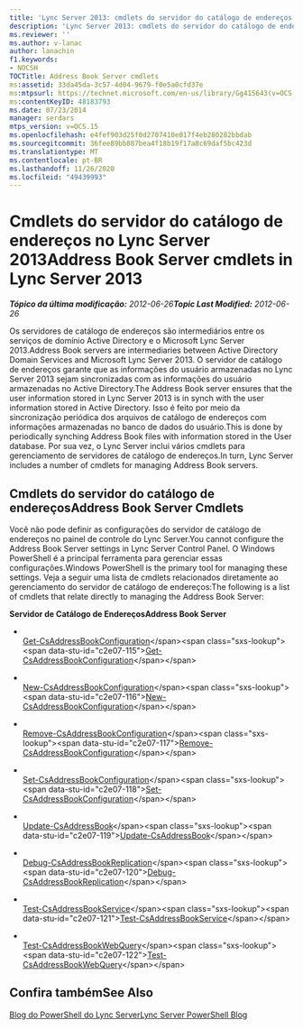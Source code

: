 ```yaml
---
title: 'Lync Server 2013: cmdlets do servidor do catálogo de endereços'
description: 'Lync Server 2013: cmdlets do servidor do catálogo de endereços.'
ms.reviewer: ''
ms.author: v-lanac
author: lanachin
f1.keywords:
- NOCSH
TOCTitle: Address Book Server cmdlets
ms:assetid: 33da45da-3c57-4d04-9679-f0e5a0cfd37e
ms:mtpsurl: https://technet.microsoft.com/en-us/library/Gg415643(v=OCS.15)
ms:contentKeyID: 48183793
ms.date: 07/23/2014
manager: serdars
mtps_version: v=OCS.15
ms.openlocfilehash: e4fef903d25f0d2707410e017f4eb280282bbdab
ms.sourcegitcommit: 36fee89bb887bea4f18b19f17a8c69daf5bc423d
ms.translationtype: MT
ms.contentlocale: pt-BR
ms.lasthandoff: 11/26/2020
ms.locfileid: "49439993"
---
```

# <a name="address-book-server-cmdlets-in-lync-server-2013"></a><span data-ttu-id="c2e07-103">Cmdlets do servidor do catálogo de endereços no Lync Server 2013</span><span class="sxs-lookup"><span data-stu-id="c2e07-103">Address Book Server cmdlets in Lync Server 2013</span></span>

<div data-xmlns="http://www.w3.org/1999/xhtml">

<div class="topic" data-xmlns="http://www.w3.org/1999/xhtml" data-msxsl="urn:schemas-microsoft-com:xslt" data-cs="https://msdn.microsoft.com/">

<div data-asp="https://msdn2.microsoft.com/asp">



</div>

<div id="mainSection">

<div id="mainBody"><span data-ttu-id="c2e07-104">

<span> </span></span><span class="sxs-lookup"><span data-stu-id="c2e07-104">

<span> </span></span></span>

<span data-ttu-id="c2e07-105">_**Tópico da última modificação:** 2012-06-26_</span><span class="sxs-lookup"><span data-stu-id="c2e07-105">_**Topic Last Modified:** 2012-06-26_</span></span>

<span data-ttu-id="c2e07-106">Os servidores de catálogo de endereços são intermediários entre os serviços de domínio Active Directory e o Microsoft Lync Server 2013.</span><span class="sxs-lookup"><span data-stu-id="c2e07-106">Address Book servers are intermediaries between Active Directory Domain Services and Microsoft Lync Server 2013.</span></span> <span data-ttu-id="c2e07-107">O servidor de catálogo de endereços garante que as informações do usuário armazenadas no Lync Server 2013 sejam sincronizadas com as informações do usuário armazenadas no Active Directory.</span><span class="sxs-lookup"><span data-stu-id="c2e07-107">The Address Book server ensures that the user information stored in Lync Server 2013 is in synch with the user information stored in Active Directory.</span></span> <span data-ttu-id="c2e07-108">Isso é feito por meio da sincronização periódica dos arquivos de catálogo de endereços com informações armazenadas no banco de dados do usuário.</span><span class="sxs-lookup"><span data-stu-id="c2e07-108">This is done by periodically synching Address Book files with information stored in the User database.</span></span> <span data-ttu-id="c2e07-109">Por sua vez, o Lync Server inclui vários cmdlets para gerenciamento de servidores de catálogo de endereços.</span><span class="sxs-lookup"><span data-stu-id="c2e07-109">In turn, Lync Server includes a number of cmdlets for managing Address Book servers.</span></span>

<div>

## <a name="address-book-server-cmdlets"></a><span data-ttu-id="c2e07-110">Cmdlets do servidor do catálogo de endereços</span><span class="sxs-lookup"><span data-stu-id="c2e07-110">Address Book Server Cmdlets</span></span>

<span data-ttu-id="c2e07-111">Você não pode definir as configurações do servidor de catálogo de endereços no painel de controle do Lync Server.</span><span class="sxs-lookup"><span data-stu-id="c2e07-111">You cannot configure the Address Book Server settings in Lync Server Control Panel.</span></span> <span data-ttu-id="c2e07-112">O Windows PowerShell é a principal ferramenta para gerenciar essas configurações.</span><span class="sxs-lookup"><span data-stu-id="c2e07-112">Windows PowerShell is the primary tool for managing these settings.</span></span> <span data-ttu-id="c2e07-113">Veja a seguir uma lista de cmdlets relacionados diretamente ao gerenciamento do servidor de catálogo de endereços:</span><span class="sxs-lookup"><span data-stu-id="c2e07-113">The following is a list of cmdlets that relate directly to managing the Address Book Server:</span></span>

<span data-ttu-id="c2e07-114">**Servidor de Catálogo de Endereços**</span><span class="sxs-lookup"><span data-stu-id="c2e07-114">**Address Book Server**</span></span>

  - <span></span>  
    <span data-ttu-id="c2e07-115">[Get-CsAddressBookConfiguration](https://technet.microsoft.com/library/Gg398132(v=OCS.15))</span><span class="sxs-lookup"><span data-stu-id="c2e07-115">[Get-CsAddressBookConfiguration](https://technet.microsoft.com/library/Gg398132(v=OCS.15))</span></span>

  - <span></span>  
    <span data-ttu-id="c2e07-116">[New-CsAddressBookConfiguration](https://technet.microsoft.com/library/Gg398395(v=OCS.15))</span><span class="sxs-lookup"><span data-stu-id="c2e07-116">[New-CsAddressBookConfiguration](https://technet.microsoft.com/library/Gg398395(v=OCS.15))</span></span>

  - <span></span>  
    <span data-ttu-id="c2e07-117">[Remove-CsAddressBookConfiguration](https://technet.microsoft.com/library/Gg398934(v=OCS.15))</span><span class="sxs-lookup"><span data-stu-id="c2e07-117">[Remove-CsAddressBookConfiguration](https://technet.microsoft.com/library/Gg398934(v=OCS.15))</span></span>

  - <span></span>  
    <span data-ttu-id="c2e07-118">[Set-CsAddressBookConfiguration](https://technet.microsoft.com/library/Gg412784(v=OCS.15))</span><span class="sxs-lookup"><span data-stu-id="c2e07-118">[Set-CsAddressBookConfiguration](https://technet.microsoft.com/library/Gg412784(v=OCS.15))</span></span>

<!-- end list -->

  - <span></span>  
    <span data-ttu-id="c2e07-119">[Update-CsAddressBook](https://technet.microsoft.com/library/Gg398194(v=OCS.15))</span><span class="sxs-lookup"><span data-stu-id="c2e07-119">[Update-CsAddressBook](https://technet.microsoft.com/library/Gg398194(v=OCS.15))</span></span>

<!-- end list -->

  - <span></span>  
    <span data-ttu-id="c2e07-120">[Debug-CsAddressBookReplication](https://technet.microsoft.com/library/JJ205232(v=OCS.15))</span><span class="sxs-lookup"><span data-stu-id="c2e07-120">[Debug-CsAddressBookReplication](https://technet.microsoft.com/library/JJ205232(v=OCS.15))</span></span>

<!-- end list -->

  - <span></span>  
    <span data-ttu-id="c2e07-121">[Test-CsAddressBookService](https://technet.microsoft.com/library/Gg398661(v=OCS.15))</span><span class="sxs-lookup"><span data-stu-id="c2e07-121">[Test-CsAddressBookService](https://technet.microsoft.com/library/Gg398661(v=OCS.15))</span></span>

<!-- end list -->

  - <span></span>  
    <span data-ttu-id="c2e07-122">[Test-CsAddressBookWebQuery](https://technet.microsoft.com/library/Gg398773(v=OCS.15))</span><span class="sxs-lookup"><span data-stu-id="c2e07-122">[Test-CsAddressBookWebQuery](https://technet.microsoft.com/library/Gg398773(v=OCS.15))</span></span>

</div>

<div>

## <a name="see-also"></a><span data-ttu-id="c2e07-123">Confira também</span><span class="sxs-lookup"><span data-stu-id="c2e07-123">See Also</span></span>


[<span data-ttu-id="c2e07-124">Blog do PowerShell do Lync Server</span><span class="sxs-lookup"><span data-stu-id="c2e07-124">Lync Server PowerShell Blog</span></span>](https://go.microsoft.com/fwlink/p/?linkid=203150)  
  

<span data-ttu-id="c2e07-125"></div>

</div>

<span> </span>

</div>

</div>

</span><span class="sxs-lookup"><span data-stu-id="c2e07-125"></div>

</div>

<span> </span>

</div>

</div>

</span></span></div>

